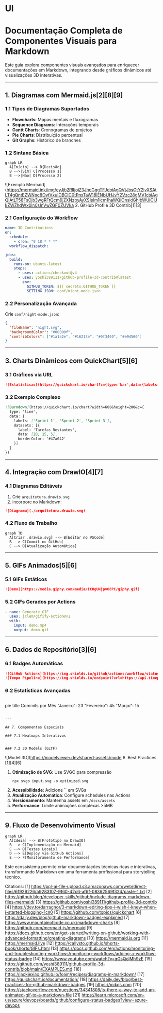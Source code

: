 # UI

# Documentação Completa de Componentes Visuais para Markdown

Este guia explora componentes visuais avançados para enriquecer documentações em Markdown, integrando desde gráficos dinâmicos até visualizações 3D interativas. 

---

## 1. Diagramas com Mermaid.js[2][8][9]

### 1.1 Tipos de Diagramas Suportados
- **Flowcharts**: Mapas mentais e fluxogramas
- **Sequence Diagrams**: Interações temporais
- **Gantt Charts**: Cronogramas de projetos
- **Pie Charts**: Distribuição percentual
- **Git Graphs**: Histórico de branches

### 1.2 Sintaxe Básica

```mermaid
graph LR
  A[Início] --> B{Decisão}
  B -->|Sim| C[Processo 1]
  B -->|Não| D[Processo 2]
```

![Exemplo Mermaid](https://mermaid.ink/img/eyJjb2RlIjoiZ3JhcGggTFJcbiAgQVtJbsOtY2lvXSAtLT4gQntEZWNpc8OvfVxuICBCIC0tPnxTaW18IENbUHJvY2Vzc28gMV1cbiAgQiAtLT58TsOjb3wgRFtQcm9jZXNzbyAyXSIsIm1lcm1haWQiOnsidGhlbWUiOiJkZWZhdWx0In0sInVwZGF0ZUVka 2. GitHub Profile 3D Contrib[1][3]

### 2.1 Configuração do Workflow
```yaml
name: 3D Contributions
on:
  schedule:
    - cron: "0 18 * * *"
  workflow_dispatch:

jobs:
  build:
    runs-on: ubuntu-latest
    steps:
      - uses: actions/checkout@v4
      - uses: yoshi389111/github-profile-3d-contrib@latest
        env:
          GITHUB_TOKEN: ${{ secrets.GITHUB_TOKEN }}
          SETTING_JSON: conf/night-mode.json
```

### 2.2 Personalização Avançada
Crie `conf/night-mode.json`:
```json
{
  "fileName": "night.svg",
  "backgroundColor": "#00000f",
  "contribColors": ["#1a1a2e", "#16213e", "#0f3460", "#e94560"]
}
```

---

## 3. Charts Dinâmicos com QuickChart[5][6]

### 3.1 Gráficos via URL
```markdown
![Estatísticas](https://quickchart.io/chart?c={type:'bar',data:{labels:['Jan','Fev'],datasets:[{label:'Commits',data:[12,19]}]}})
```

### 3.2 Exemplo Complexo
```markdown
![Burndown](https://quickchart.io/chart?width=600&height=200&c={
  type: 'line',
  data: {
    labels: ['Sprint 1', 'Sprint 2', 'Sprint 3'],
    datasets: [{
      label: 'Tarefas Restantes',
      data: [20, 15, 5],
      borderColor: '#47a042'
    }]
  }
})
```

---

## 4. Integração com DrawIO[4][7]

### 4.1 Diagramas Editáveis
1. Crie `arquitetura.drawio.svg`
2. Incorpore no Markdown:
```markdown
![Diagrama](./arquitetura.drawio.svg)
```

### 4.2 Fluxo de Trabalho
```mermaid
graph TD
  A[Criar .drawio.svg] --> B[Editar no VSCode]
  B --> C[Commit no GitHub]
  C --> D[Atualização Automática]
```

---

## 5. GIFs Animados[5][6]

### 5.1 GIFs Estáticos
```markdown
![Demo](https://media.giphy.com/media/ICOgUNjpvO0PC/giphy.gif)
```

### 5.2 GIFs Gerados por Actions
```yaml
- name: Generate GIF
  uses: jclem/gifify-action@v1
  with:
    input: demo.mp4
    output: demo.gif
```

---

## 6. Dados de Repositório[3][6]

### 6.1 Badges Automáticas
```markdown
![GitHub Actions](https://img.shields.io/github/actions/workflow/status/user/repo/build.yml)
![Tempo Pipeline](https://img.shields.io/endpoint?url=https://api.timepipeline.io/v1/user/repo/time)
```

### 6.2 Estatísticas Avançadas
```markdown
```
pie title Commits por Mês
  "Janeiro": 23
  "Fevereiro": 45
  "Março": 15
```

---

## 7. Componentes Especiais

### 7.1 Heatmaps Interativos
```

```

### 7.2 3D Models (GLTF)
```
![Model 3D](https://modelviewer.dev/shared-assets/mode 8. Best Practices [1][4][6]

1. **Otimização de SVG**: Use SVGO para compressão
   ```
   npx svgo input.svg -o optimized.svg
   ```
2. **Acessibilidade**: Adicione `` em SVGs
3. **Atualização Automática**: Configure schedules nas Actions
4. **Versionamento**: Mantenha assets em `/docs/assets`
5. **Performance**: Limite animações complexas >5MB

---

## 9. Fluxo de Desenvolvimento Visual

```
graph LR
  A[Ideia] --> B[Protótipo no DrawIO]
  B --> C[Implementação no Mermaid]
  C --> D[Testes Locais]
  D --> E[Deploy via GitHub Actions]
  E --> F[Monitoramento de Performance]
```

Este ecossistema permite criar documentações técnicas ricas e interativas, transformando Markdown em uma ferramenta profissional para storytelling técnico.

Citations:
[1] https://ppl-ai-file-upload.s3.amazonaws.com/web/direct-files/61929226/a9283107-9f60-42c6-af6f-08362569f324/paste-1.txt
[2] https://github.blog/developer-skills/github/include-diagrams-markdown-files-mermaid/
[3] https://github.com/yoshi389111/github-profile-3d-contrib
[4] https://dev.to/darraghor/3-markdown-editing-tips-i-wish-i-knew-when-i-started-blogging-1cn0
[5] https://github.com/topics/quickchart
[6] https://daily.dev/blog/github-markdown-badges-explained
[7] https://www.mountainofcode.co.uk/markdown-charts
[8] https://github.com/mermaid-js/mermaid
[9] https://docs.github.com/en/get-started/writing-on-github/working-with-advanced-formatting/creating-diagrams
[10] https://mermaid.js.org
[11] https://mermaid.live
[12] https://callysto.github.io/shorts-book/shorts/GIFs.html
[13] https://docs.github.com/en/actions/monitoring-and-troubleshooting-workflows/monitoring-workflows/adding-a-workflow-status-badge
[14] https://www.youtube.com/watch?v=qGsQolMh9zE
[15] https://github.com/yoshi389111/github-profile-3d-contrib/blob/main/EXAMPLES.md
[16] https://jackiexiao.github.io/foam/recipes/diagrams-in-markdown/
[17] https://quickchart.io/documentation/
[18] https://daily.dev/blog/best-practices-for-github-markdown-badges
[19] https://mdxjs.com
[20] https://stackoverflow.com/questions/34341808/is-there-a-way-to-add-an-animated-gif-to-a-markdown-file
[21] https://learn.microsoft.com/en-us/azure/devops/boards/github/configure-status-badges?view=azure-devops
